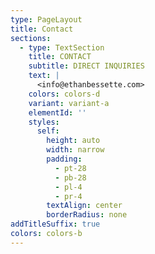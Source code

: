 ```yaml
---
type: PageLayout
title: Contact
sections:
  - type: TextSection
    title: CONTACT
    subtitle: DIRECT INQUIRIES
    text: |
      <info@ethanbessette.com>
    colors: colors-d
    variant: variant-a
    elementId: ''
    styles:
      self:
        height: auto
        width: narrow
        padding:
          - pt-28
          - pb-28
          - pl-4
          - pr-4
        textAlign: center
        borderRadius: none
addTitleSuffix: true
colors: colors-b
---
```

